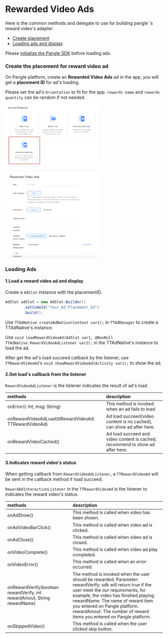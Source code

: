 # Rewarded Video Ads

Here is the common methods and delegate to use for building pangle 's reward video's adapter.

  * [Create placement](#start/create_placement)
  * [Loading ads and display](#start/reward_ad_load)


Please [initialize the Pangle SDK](1_prerequisites_initialize) before loading ads.


<a name="start/create_placement"></a>
### Create the placement for reward video ad
On Pangle platform, create an **Rewarded Video Ads** ad in the app, you will get a **placement ID** for ad's loading.

Please set the ad's `Orientation` to fit for the app.
`rewards name` and `rewards quantity` can be random if not needed.


<img src="pics/reward_video_add.png" alt="drawing" width="300"/>  <br>

<img src="pics/reward_video_set.png" alt="drawing" width="300"/>

<a name="start/reward_ad_load"></a>
### Loading Ads


#### 1.Load a reward video ad and display

Create a `AdSlot` instance with the placementID.

```java
AdSlot adSlot = new AdSlot.Builder()
        .setCodeId("Your_Ad_Placement_Id")
        .build();
```


Use `TTAdNative createAdNative(Context var1);` in `TTAdManager` to create a TTAdNative's instance.

Use `void loadRewardVideoAd(AdSlot var1, @NonNull TTAdNative.RewardVideoAdListener var2);` in the TTAdNative's instance to load the ad.

After get the ad's load succeed callback by the listener, use `TTRewardVideoAd`'s `void showRewardVideoAd(Activity var1);` to show the ad.

#### 2.Get load's callback from the listener

`RewardVideoAdListener` is the listener indicates the result of ad's load.

| methods | description |
| :--- | :--- |
| onError(i: Int, msg: String) | This method is invoked when an ad fails to load.  |
| onRewardVideoAdLoad(ttRewardVideoAd: TTRewardVideoAd) | Ad load succeed(video content is no cached), can show ad after here. |
| onRewardVideoCached() | Ad load succeed and video content is cached, recommend to show ad after here. |


#### 3.Indicates reward video's status

When getting callback from `RewardVideoAdListener`, a `TTRewardVideoAd` will be sent in the callback method if load succeed.

`RewardAdInteractionListener` in the `TTRewardVideoAd` is the listener to indicates the reward video's status.

| methods | description |
| :--- | :--- |
| onAdShow() |  This method is called when video has been shown. |
| onAdVideoBarClick() | This method is called when video ad is clicked. |
| onAdClose() | This method is called when video ad is closed. |
| onVideoComplete() | This method is called when video ad play completed. |
| onVideoError() | This method is called when an error occurred. |
| onRewardVerify(boolean rewardVerify, int rewardAmout, String rewardName) | The method is invoked when the user should be rewarded. Parameter: rewardVerify: sdk will return true if the user meet the our requirements, for example, the video has finished playing. rewardName: The name of reward item you entered on Pangle platform. rewardAmout: The number of reward items you entered on Pangle platform. |
| onSkippedVideo() | This method is called when the user clicked skip button. |
